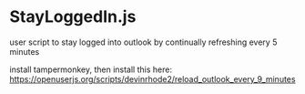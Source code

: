 # StayLoggedIn.js
user script to stay logged into outlook by continually refreshing every 5 minutes

install tampermonkey, 
then install this here: https://openuserjs.org/scripts/devinrhode2/reload_outlook_every_9_minutes
